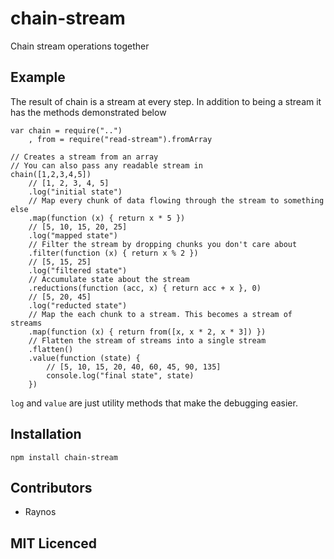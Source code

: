 # chain-stream

Chain stream operations together

## Example

The result of chain is a stream at every step. In addition to being a stream it has the methods demonstrated below

```
var chain = require("..")
    , from = require("read-stream").fromArray

// Creates a stream from an array
// You can also pass any readable stream in
chain([1,2,3,4,5])
    // [1, 2, 3, 4, 5]
    .log("initial state")
    // Map every chunk of data flowing through the stream to something else
    .map(function (x) { return x * 5 })
    // [5, 10, 15, 20, 25]
    .log("mapped state")
    // Filter the stream by dropping chunks you don't care about
    .filter(function (x) { return x % 2 })
    // [5, 15, 25]
    .log("filtered state")
    // Accumulate state about the stream
    .reductions(function (acc, x) { return acc + x }, 0)
    // [5, 20, 45]
    .log("reducted state")
    // Map the each chunk to a stream. This becomes a stream of streams
    .map(function (x) { return from([x, x * 2, x * 3]) })
    // Flatten the stream of streams into a single stream
    .flatten()
    .value(function (state) {
        // [5, 10, 15, 20, 40, 60, 45, 90, 135]
        console.log("final state", state)
    })
```

`log` and `value` are just utility methods that make the debugging easier.

## Installation

`npm install chain-stream`

## Contributors

 - Raynos

## MIT Licenced
